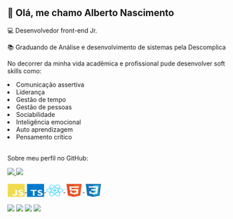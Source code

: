 <h2>👋 Olá, me chamo Alberto Nascimento</h2>

<p>💻 Desenvolvedor front-end Jr.</p>
<p>📚 Graduando de Análise e desenvolvimento de sistemas pela Descomplica</p>

<p>No decorrer da minha vida acadêmica e profissional pude desenvolver soft skills como:
  <li>Comunicação assertiva</li>
  <li>Liderança</li>
  <li>Gestão de tempo </li>
  <li>Gestão de pessoas</li>
  <li>Sociabilidade</li>
  <li>Inteligência emocional</li>
  <li>Auto aprendizagem</li> 
  <li>Pensamento crítico</li>
  
  <br>
  <p> Sobre meu perfil no GitHub:</p>
    <div>
<a href="https://www.github.com/albertonsc">
<img height="160em" src="https://github-readme-stats.vercel.app/api?username=albertonsc&theme=gotham">
<img height="160em" src="https://github-readme-stats.vercel.app/api/top-langs/?username=albertonsc&layout=compact&theme=gotham">
</div>
  <div style="display: inline_block"><br>
  <img align="center" alt="Alberto-Js" height="30" width="40" src="https://raw.githubusercontent.com/devicons/devicon/master/icons/javascript/javascript-plain.svg">
  <img align="center" alt="Alberto-Ts" height="30" width="40" src="https://raw.githubusercontent.com/devicons/devicon/master/icons/typescript/typescript-plain.svg">
  <img align="center" alt="Alberto-React" height="30" width="40" src="https://raw.githubusercontent.com/devicons/devicon/master/icons/react/react-original.svg">
  <img align="center" alt="Alberto-HTML" height="30" width="40" src="https://raw.githubusercontent.com/devicons/devicon/master/icons/html5/html5-original.svg">
  <img align="center" alt="Alberto-CSS" height="30" width="40" src="https://raw.githubusercontent.com/devicons/devicon/master/icons/css3/css3-original.svg">
 </div>
  
  <br>
  
<div> 
   <a href="https://instagram.com/alberttoo_nsc_" target="_blank"><img src="https://img.shields.io/badge/-Instagram-%23E4405F?style=for-the-badge&logo=instagram&logoColor=white" target="_blank"></a>
 	 <a href="https://discord.gg/albertonsc#4521" target="_blank"><img src="https://img.shields.io/badge/Discord-7289DA?style=for-the-badge&logo=discord&logoColor=white" target="_blank"></a> 
  <a href = "mailto:alberto.atombr@gmail.com"><img src="https://img.shields.io/badge/-Gmail-%23333?style=for-the-badge&logo=gmail&logoColor=white" target="_blank"></a>
  <a href="https://www.linkedin.com/in/albertonasc" target="_blank"><img src="https://img.shields.io/badge/-LinkedIn-%230077B5?style=for-the-badge&logo=linkedin&logoColor=white" target="_blank"></a> 
  </div>

